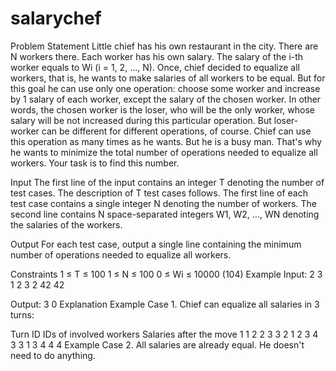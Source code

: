 # salarychef
Problem Statement
Little chief has his own restaurant in the city. There are N workers there. Each worker has his own salary. The salary of the i-th worker equals to Wi (i = 1, 2, ..., N). Once, chief decided to equalize all workers, that is, he wants to make salaries of all workers to be equal. But for this goal he can use only one operation: choose some worker and increase by 1 salary of each worker, except the salary of the chosen worker. In other words, the chosen worker is the loser, who will be the only worker, whose salary will be not increased during this particular operation. But loser-worker can be different for different operations, of course. Chief can use this operation as many times as he wants. But he is a busy man. That's why he wants to minimize the total number of operations needed to equalize all workers. Your task is to find this number.

Input
The first line of the input contains an integer T denoting the number of test cases. The description of T test cases follows. The first line of each test case contains a single integer N denoting the number of workers. The second line contains N space-separated integers W1, W2, ..., WN denoting the salaries of the workers.

Output
For each test case, output a single line containing the minimum number of operations needed to equalize all workers.

Constraints
1 ≤ T ≤ 100
1 ≤ N ≤ 100
0 ≤ Wi ≤ 10000 (104)
Example
Input:
2
3
1 2 3
2
42 42

Output:
3
0
Explanation
Example Case 1. Chief can equalize all salaries in 3 turns:

Turn ID	IDs of involved workers	Salaries after the move
1	1 2	2 3 3
2	1 2	3 4 3
3	1 3	4 4 4
Example Case 2. All salaries are already equal. He doesn't need to do anything.
